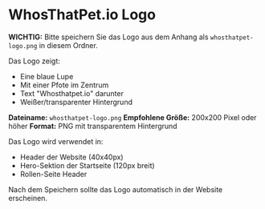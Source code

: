 # WhosThatPet.io Logo

**WICHTIG:** Bitte speichern Sie das Logo aus dem Anhang als `whosthatpet-logo.png` in diesem Ordner.

Das Logo zeigt:
- Eine blaue Lupe 
- Mit einer Pfote im Zentrum
- Text "Whosthatpet.io" darunter
- Weißer/transparenter Hintergrund

**Dateiname:** `whosthatpet-logo.png`
**Empfohlene Größe:** 200x200 Pixel oder höher
**Format:** PNG mit transparentem Hintergrund

Das Logo wird verwendet in:
- Header der Website (40x40px)
- Hero-Sektion der Startseite (120px breit)
- Rollen-Seite Header

Nach dem Speichern sollte das Logo automatisch in der Website erscheinen.